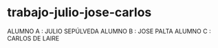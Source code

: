# trabajo-julio-jose-carlos
ALUMNO A : JULIO SEPÚLVEDA
ALUMNO B : JOSE PALTA
ALUMNO C : CARLOS DE LAIRE
